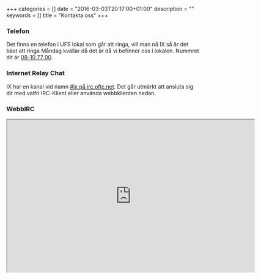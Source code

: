 +++
categories = []
date = "2016-03-03T20:17:00+01:00"
description = ""
keywords = []
title = "Kontakta oss"
+++

### Telefon
Det finns en telefon i UFS lokal som går att ringa, vill man nå IX så är det
bäst att ringa Måndag kvällar då det är då vi befinner oss i lokalen. Nummret
dit är [08-10 77 00](tel:+468-10-77-00).

### Internet Relay Chat
IX har en kanal vid namn [#ix på irc.oftc.net](irc://irc.oftc.net/ix). Det
går utmärkt att ansluta sig dit med valfri IRC-Klient eller använda
webbklienten nedan.

### WebbIRC
<iframe src="https://webchat.oftc.net/?channels=ix" width="647" height="400"></iframe>
